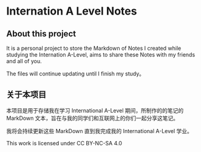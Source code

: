 # Internation A Level Notes

## About this project

It is a personal project to store the Markdown of Notes I created while studying the Internation A-Level, aims to share these Notes with my friends and all of you.

The files will continue updating until I finish my study。

## 关于本项目

本项目是用于存储我在学习 International A-Level 期间，所制作的的笔记的 MarkDown 文本，旨在与我的同学们和互联网上的你们一起分享这笔记。

我将会持续更新这些 MarkDown 直到我完成我的 International A-Level 学业。

This work is licensed under CC BY-NC-SA 4.0 
